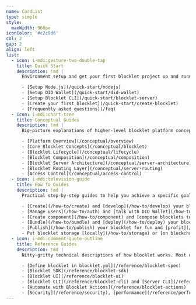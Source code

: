 ```yaml
---
name: CardList
type: simple
style:
  maxWidth: 960px
iconColor: '#c2c9d6'
col: 2
gap: 2
align: left
list:
  - icon: i-mdi:gesture-two-double-tap
    title: Quick Start
    description: !md |
      Environment setup and get your first blocklet project up and running within minutes

      - [Setup Node.js](/quick-start/nodejs)
      - [Setup DID Wallet](/quick-start/did-wallet)
      - [Setup Blocklet CLI](/quick-start/blocklet-server)
      - [Create your first blocklet](/quick-start/create-blocklet)
      - [Frequently asked questions](/faq)
  - icon: i-mdi:chart-tree
    title: Conceptual Guides
    description: !md |
      Big-picture explanations of higher-level blocklet platform concepts. Most useful for building understanding of a particular topic.

      - [Platform Overview](/conceptual/overview)
      - [Core Blocklet Concepts](/conceptual/blocklet)
      - [Blocklet Lifecycle](/conceptual/lifecycle)
      - [Blocklet Composition](/conceptual/composition)
      - [Blocklet Server Architecture](/conceptual/server-architecture)
      - [Blocklet Routing Layer](/conceptual/server-routing)
      - [Access Control](/conceptual/access-control)
  - icon: i-mdi:television-guide
    title: How To Guides
    description: !md |
      Practical step-by-step guides to help you achieve a specific goal. Most useful when you're trying to get something done.

      - [Create](/how-to/create) and [develop](/how-to/develop) your blocklet
      - [Manage users](/how-to/auth) and [talk with DID Wallet](/how-to/notification)
      - [Create component](/how-to/component) and [compose blocklets together](/how-to/composite-blocklet)
      - [Bundle](/how-to/bundle) and [deploy](/how-to/deploy) your blocklet
      - [Publish](/how-to/publish) your blocklet for fun and [profit](/how-to/profit)
      - Put blocklet storage [locally](/how-to/storage) or [on blockchain](/how-to/blockchain)
  - icon: i-mdi:comment-quote-outline
    title: Reference Guides
    description: !md |
      Nitty-gritty technical descriptions of how blocklet works. Most useful when you need detailed information about APIs of the blocklet toolkit.

      - [Define blocklet in blocklet.yml](/reference/blocklet-spec)
      - [Blocklet SDK](/reference/blocklet-sdk)
      - [Blocklet UI](/reference/blocklet-ui)
      - [Blocklet CLI](/reference/blocklet-cli) and [Server CLI](/reference/blocklet-server-cli)
      - [Automate with Blocklet Actions](/reference/blocklet-actions)
      - [Security](/reference/security), [performance](/reference/performance) and [limitations](/reference/known-issues)
---
```

